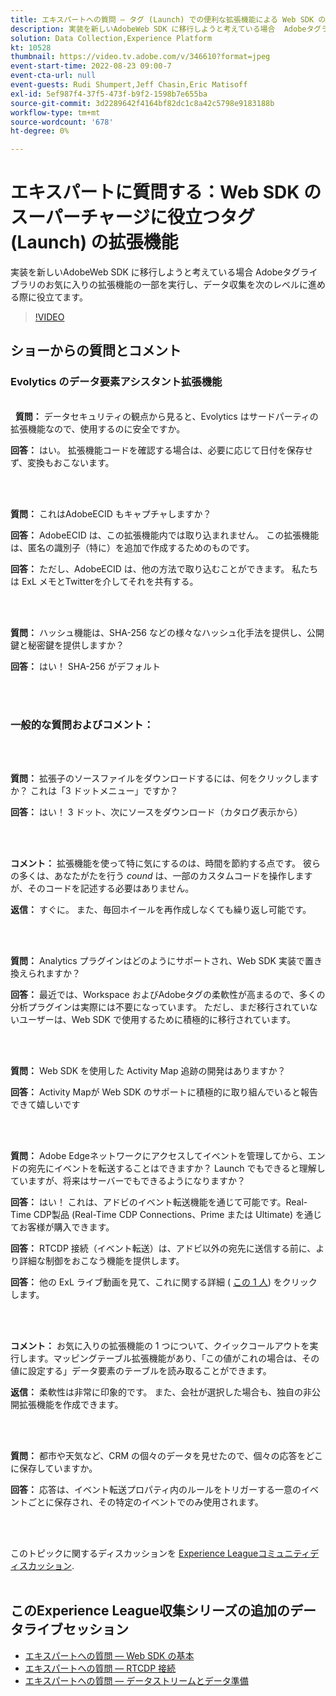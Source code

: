 ```yaml
---
title: エキスパートへの質問 — タグ (Launch) での便利な拡張機能による Web SDK の追加料金の支援
description: 実装を新しいAdobeWeb SDK に移行しようと考えている場合  Adobeタグライブラリのお気に入りの拡張機能の一部を実行し、データ収集を次のレベルに進める際に役立てます。
solution: Data Collection,Experience Platform
kt: 10528
thumbnail: https://video.tv.adobe.com/v/346610?format=jpeg
event-start-time: 2022-08-23 09:00-7
event-cta-url: null
event-guests: Rudi Shumpert,Jeff Chasin,Eric Matisoff
exl-id: 5ef987f4-37f5-473f-b9f2-1598b7e655ba
source-git-commit: 3d2289642f4164bf82dc1c8a42c5798e9183188b
workflow-type: tm+mt
source-wordcount: '678'
ht-degree: 0%

---
```


# エキスパートに質問する：Web SDK のスーパーチャージに役立つタグ (Launch) の拡張機能

実装を新しいAdobeWeb SDK に移行しようと考えている場合  Adobeタグライブラリのお気に入りの拡張機能の一部を実行し、データ収集を次のレベルに進める際に役立てます。

>[!VIDEO](https://video.tv.adobe.com/v/346610/?quality=12&learn=on)

## ショーからの質問とコメント

### Evolytics のデータ要素アシスタント拡張機能

<br> 
**質問：** データセキュリティの観点から見ると、Evolytics はサードパーティの拡張機能なので、使用するのに安全ですか。

**回答：** はい。 拡張機能コードを確認する場合は、必要に応じて日付を保存せず、変換もおこないます。

<br> 

**質問：** これはAdobeECID もキャプチャしますか？

**回答：** AdobeECID は、この拡張機能内では取り込まれません。 この拡張機能は、匿名の識別子（特に）を追加で作成するためのものです。

**回答：** ただし、AdobeECID は、他の方法で取り込むことができます。 私たちは ExL メモとTwitterを介してそれを共有する。

<br> 

**質問：** ハッシュ機能は、SHA-256 などの様々なハッシュ化手法を提供し、公開鍵と秘密鍵を提供しますか？

**回答：** はい！ SHA-256 がデフォルト

<br> 

### 一般的な質問およびコメント：

<br> 

**質問：** 拡張子のソースファイルをダウンロードするには、何をクリックしますか？ これは「3 ドットメニュー」ですか？

**回答：** はい！ 3 ドット、次にソースをダウンロード（カタログ表示から）

<br> 

**コメント：** 拡張機能を使って特に気にするのは、時間を節約する点です。 彼らの多くは、あなたがたを行う *cound* は、一部のカスタムコードを操作しますが、そのコードを記述する必要はありません。

**返信：** すぐに。 また、毎回ホイールを再作成しなくても繰り返し可能です。

<br> 

**質問：** Analytics プラグインはどのようにサポートされ、Web SDK 実装で置き換えられますか？

**回答：** 最近では、Workspace およびAdobeタグの柔軟性が高まるので、多くの分析プラグインは実際には不要になっています。 ただし、まだ移行されていないユーザーは、Web SDK で使用するために積極的に移行されています。

<br> 

**質問：** Web SDK を使用した Activity Map 追跡の開発はありますか？

**回答：** Activity Mapが Web SDK のサポートに積極的に取り組んでいると報告できて嬉しいです

<br> 

**質問：** Adobe Edgeネットワークにアクセスしてイベントを管理してから、エンドの宛先にイベントを転送することはできますか？ Launch でもできると理解していますが、将来はサーバーでもできるようになりますか？

**回答：** はい！ これは、アドビのイベント転送機能を通じて可能です。Real-Time CDP製品 (Real-Time CDP Connections、Prime または Ultimate) を通じてお客様が購入できます。

**回答：** RTCDP 接続（イベント転送）は、アドビ以外の宛先に送信する前に、より詳細な制御をおこなう機能を提供します。

**回答：** 他の ExL ライブ動画を見て、これに関する詳細 ( [この 1 人](exl-live-episode-06-23-22.md)) をクリックします。

<br> 

**コメント：** お気に入りの拡張機能の 1 つについて、クイックコールアウトを実行します。マッピングテーブル拡張機能があり、「この値がこれの場合は、その値に設定する」データ要素のテーブルを読み取ることができます。

**返信：** 柔軟性は非常に印象的です。 また、会社が選択した場合も、独自の非公開拡張機能を作成できます。

<br> 

**質問：** 都市や天気など、CRM の個々のデータを見せたので、個々の応答をどこに保存していますか。

**回答：** 応答は、イベント転送プロパティ内のルールをトリガーする一意のイベントごとに保存され、その特定のイベントでのみ使用されます。

<br> 

このトピックに関するディスカッションを [Experience Leagueコミュニティディスカッション](https://experienceleaguecommunities.adobe.com/t5/adobe-experience-platform/experience-league-live-post-session-discussion-useful-extensions/m-p/542620#M240).
<br> 

## このExperience League収集シリーズの追加のデータライブセッション

* [エキスパートへの質問 — Web SDK の基本](exl-live-episode-05-26-22.md)
* [エキスパートへの質問 — RTCDP 接続](exl-live-episode-06-23-22.md)
* [エキスパートへの質問 — データストリームとデータ準備](exl-live-episode-07-21-22.md)
